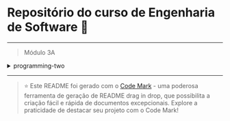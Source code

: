 
# Repositório do curso de Engenharia de Software 🚀
---

> Módulo 3A

<details>

<summary>programming-two</summary>

| Pasta           | Conteúdo                                     |
| --------------- | -------------------------------------------- |
| Sem conteúdo    | Apresentação do ambiente e conceitos básicos |
| dia_02          | Iniciando com o Node.js                      |
| Sem conteúdo    | Aplicação com Banco de Dados                 |
| dia_04          | Entendendo o padrão MVC                      |
| project-med-app | Adicionando CRUD na aplicação                |
| Sem conteúdo    | Validação da implementação                   |
| Sem conteúdo    | Evoluindo o CRUD da aplicação                |
| dia_08          | Middleware                                   |
| dia_09          | Middleware de Autenticação                   |
| dia_10          | Trabalhando com Arquivos                     |
| dia_11          | Iniciando com Framework Next.js              |

</details>

--- 


> ⭐️ Este README foi gerado com o [Code Mark](https://codemark.com.br) - uma poderosa ferramenta de geração de README drag in drop, que possibilita a criação fácil e rápida de documentos excepcionais. Explore a praticidade de destacar seu projeto com o Code Mark!